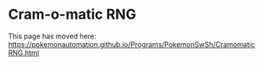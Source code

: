 # Cram-o-matic RNG

This page has moved here: https://pokemonautomation.github.io/Programs/PokemonSwSh/CramomaticRNG.html

